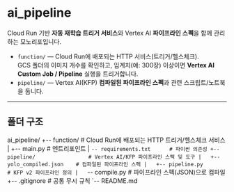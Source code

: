 # ai_pipeline

Cloud Run 기반 **자동 재학습 트리거 서비스**와 Vertex AI **파이프라인 스펙**을 함께 관리하는 모노리포입니다.

- `function/` — Cloud Run에 배포되는 HTTP 서비스(트리거/헬스체크).  
  GCS 폴더의 이미지 개수를 확인하고, 임계치(예: 300장) 이상이면 **Vertex AI Custom Job / Pipeline** 실행을 트리거합니다.
- `pipeline/` — Vertex AI(KFP) **컴파일된 파이프라인 스펙**과 관련 스크립트/노트북을 둡니다.  

---

## 폴더 구조

ai_pipeline/
+-- function/                 # Cloud Run에 배포되는 HTTP 트리거/헬스체크 서비스
|   +-- main.py               # 엔트리포인트
|   `-- requirements.txt      # 파이썬 의존성
+-- pipeline/                 # Vertex AI/KFP 파이프라인 스펙 및 도구
|   +-- yolo_compiled.json    # 컴파일된 파이프라인 스펙
|   +-- pipeline.py           # KFP v2 파이프라인 정의
|   `-- compile.py            # 파이프라인 스펙(JSON)으로 컴파일
+-- .gitignore                # 공통 무시 규칙
`-- README.md     
